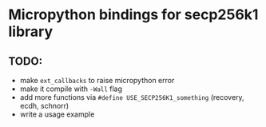 # Micropython bindings for secp256k1 library

## TODO:

- make `ext_callbacks` to raise micropython error
- make it compile with `-Wall` flag
- add more functions via `#define USE_SECP256K1_something` (recovery, ecdh, schnorr)
- write a usage example